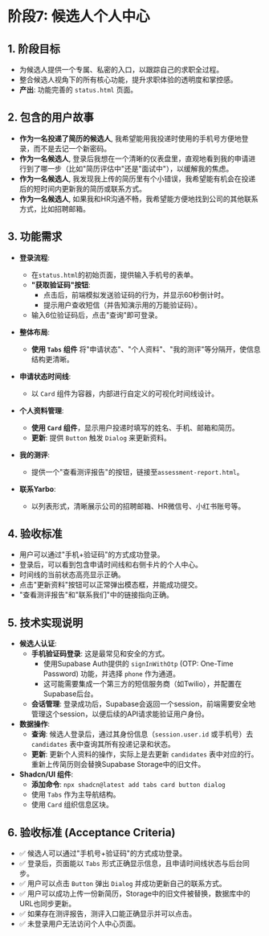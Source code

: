 # 阶段7: 候选人个人中心

## 1. 阶段目标
- 为候选人提供一个专属、私密的入口，以跟踪自己的求职全过程。
- 整合候选人视角下的所有核心功能，提升求职体验的透明度和掌控感。
- **产出**: 功能完善的 `status.html` 页面。

## 2. 包含的用户故事
- **作为一名投递了简历的候选人**, 我希望能用我投递时使用的手机号方便地登录，而不是去记一个新密码。
- **作为一名候选人**, 登录后我想在一个清晰的仪表盘里，直观地看到我的申请进行到了哪一步（比如"简历评估中"还是"面试中"），以缓解我的焦虑。
- **作为一名候选人**, 我发现我上传的简历里有个小错误，我希望能有机会在投递后的短时间内更新我的简历或联系方式。
- **作为一名候选人**, 如果我和HR沟通不畅，我希望能方便地找到公司的其他联系方式，比如招聘邮箱。

## 3. 功能需求
- **登录流程**:
    - 在`status.html`的初始页面，提供输入手机号的表单。
    - **"获取验证码"按钮**:
        - 点击后，前端模拟发送验证码的行为，并显示60秒倒计时。
        - 提示用户查收短信（并告知演示用的万能验证码）。
    - 输入6位验证码后，点击"查询"即可登录。

- **整体布局**:
    - **使用 `Tabs` 组件** 将"申请状态"、"个人资料"、"我的测评"等分隔开，使信息结构更清晰。
- **申请状态时间线**:
    - 以 `Card` 组件为容器，内部进行自定义的可视化时间线设计。
- **个人资料管理**:
    - **使用 `Card` 组件**，显示用户投递时填写的姓名、手机、邮箱和简历。
    - **更新**: 提供 `Button` 触发 `Dialog` 来更新资料。
- **我的测评**:
    - 提供一个"查看测评报告"的按钮，链接至`assessment-report.html`。
- **联系Yarbo**:
    - 以列表形式，清晰展示公司的招聘邮箱、HR微信号、小红书账号等。

## 4. 验收标准
- 用户可以通过"手机+验证码"的方式成功登录。
- 登录后，可以看到包含申请时间线和右侧卡片的个人中心。
- 时间线的当前状态高亮显示正确。
- 点击"更新资料"按钮可以正常弹出模态框，并能成功提交。
- "查看测评报告"和"联系我们"中的链接指向正确。

## 5. 技术实现说明
- **候选人认证**:
    - **手机验证码登录**: 这是最常见和安全的方式。
        - 使用Supabase Auth提供的 `signInWithOtp` (OTP: One-Time Password) 功能，并选择 `phone` 作为通道。
        - 这可能需要集成一个第三方的短信服务商（如Twilio），并配置在Supabase后台。
    - **会话管理**: 登录成功后，Supabase会返回一个session，前端需要安全地管理这个session，以便后续的API请求能验证用户身份。
- **数据操作**:
    - **查询**: 候选人登录后，通过其身份信息（`session.user.id` 或手机号）去 `candidates` 表中查询其所有投递记录和状态。
    - **更新**: 更新个人资料的操作，实际上是去更新 `candidates` 表中对应的行。重新上传简历则会替换Supabase Storage中的旧文件。
- **Shadcn/UI 组件**:
    - **添加命令**: `npx shadcn@latest add tabs card button dialog`
    - 使用 `Tabs` 作为主导航结构。
    - 使用 `Card` 组织信息区块。

## 6. 验收标准 (Acceptance Criteria)
- ✅ 候选人可以通过"手机号+验证码"的方式成功登录。
- ✅ 登录后，页面能以 `Tabs` 形式正确显示信息，且申请时间线状态与后台同步。
- ✅ 用户可以点击 `Button` 弹出 `Dialog` 并成功更新自己的联系方式。
- ✅ 用户可以成功上传一份新简历，Storage中的旧文件被替换，数据库中的URL也同步更新。
- ✅ 如果存在测评报告，测评入口能正确显示并可以点击。
- ✅ 未登录用户无法访问个人中心页面。 